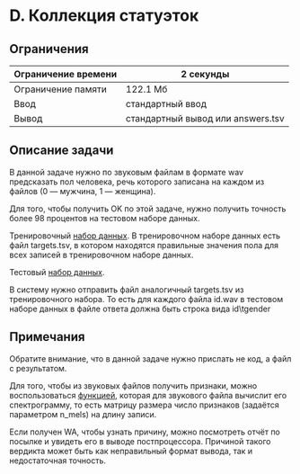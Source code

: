 # D. Коллекция статуэток

## Ограничения
 | Ограничение времени | 2 секунды                        |
 |----------------------|----------------------------------|
 | Ограничение памяти   | 122.1 Мб                         |
 | Ввод                 | стандартный ввод   |
 | Вывод                | стандартный вывод или answers.tsv |

## Описание задачи

В данной задаче нужно по звуковым файлам в формате wav предсказать пол человека, речь которого записана на каждом из файлов (0 — мужчина, 1 — женщина).

Для того, чтобы получить OK по этой задаче, нужно получить точность более 98 процентов на тестовом наборе данных.

Тренировочный [набор данных](https://disk.yandex.ru/d/IUUTPJFOfwn_OQ). В тренировочном наборе данных есть файл targets.tsv, в котором находятся правильные значения пола для всех записей в тренировочном наборе данных.

Тестовый [набор данных](https://disk.yandex.ru/d/K8Z-gQbspmxkhw).

В систему нужно отправить файл аналогичный targets.tsv из тренировочного набора. То есть для каждого файла id.wav в тестовом наборе данных в файле ответа должна быть строка вида id\tgender

## Примечания

Обратите внимание, что в данной задаче нужно прислать не код, а файл с результатом.

Для того, чтобы из звуковых файлов получить признаки, можно воспользоваться [функцией](https://librosa.org/doc/main/generated/librosa.feature.melspectrogram.html), которая для звукового файла вычислит его спектрограмму, то есть матрицу размера число признаков (задаётся параметром n_mels) на длину записи.

Если получен WA, чтобы узнать причину, можно посмотреть отчёт по посылке и увидеть его в выводе постпроцессора. Причиной такого вердикта может быть как неправильный формат вывода, так и недостаточная точность.